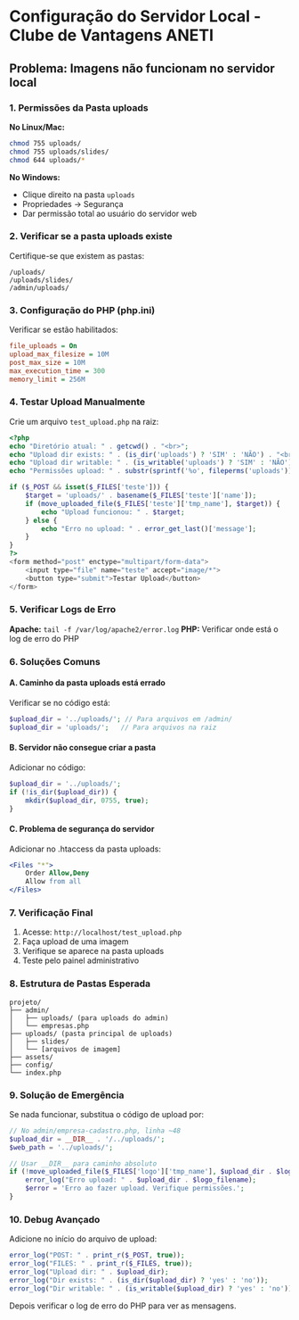 # Configuração do Servidor Local - Clube de Vantagens ANETI

## Problema: Imagens não funcionam no servidor local

### 1. Permissões da Pasta uploads

**No Linux/Mac:**
```bash
chmod 755 uploads/
chmod 755 uploads/slides/
chmod 644 uploads/*
```

**No Windows:**
- Clique direito na pasta `uploads`
- Propriedades → Segurança
- Dar permissão total ao usuário do servidor web

### 2. Verificar se a pasta uploads existe

Certifique-se que existem as pastas:
```
/uploads/
/uploads/slides/
/admin/uploads/
```

### 3. Configuração do PHP (php.ini)

Verificar se estão habilitados:
```ini
file_uploads = On
upload_max_filesize = 10M
post_max_size = 10M
max_execution_time = 300
memory_limit = 256M
```

### 4. Testar Upload Manualmente

Crie um arquivo `test_upload.php` na raiz:

```php
<?php
echo "Diretório atual: " . getcwd() . "<br>";
echo "Upload dir exists: " . (is_dir('uploads') ? 'SIM' : 'NÃO') . "<br>";
echo "Upload dir writable: " . (is_writable('uploads') ? 'SIM' : 'NÃO') . "<br>";
echo "Permissões upload: " . substr(sprintf('%o', fileperms('uploads')), -4) . "<br>";

if ($_POST && isset($_FILES['teste'])) {
    $target = 'uploads/' . basename($_FILES['teste']['name']);
    if (move_uploaded_file($_FILES['teste']['tmp_name'], $target)) {
        echo "Upload funcionou: " . $target;
    } else {
        echo "Erro no upload: " . error_get_last()['message'];
    }
}
?>
<form method="post" enctype="multipart/form-data">
    <input type="file" name="teste" accept="image/*">
    <button type="submit">Testar Upload</button>
</form>
```

### 5. Verificar Logs de Erro

**Apache:** `tail -f /var/log/apache2/error.log`
**PHP:** Verificar onde está o log de erro do PHP

### 6. Soluções Comuns

#### A. Caminho da pasta uploads está errado
Verificar se no código está:
```php
$upload_dir = '../uploads/'; // Para arquivos em /admin/
$upload_dir = 'uploads/';   // Para arquivos na raiz
```

#### B. Servidor não consegue criar a pasta
Adicionar no código:
```php
$upload_dir = '../uploads/';
if (!is_dir($upload_dir)) {
    mkdir($upload_dir, 0755, true);
}
```

#### C. Problema de segurança do servidor
Adicionar no .htaccess da pasta uploads:
```apache
<Files "*">
    Order Allow,Deny
    Allow from all
</Files>
```

### 7. Verificação Final

1. Acesse: `http://localhost/test_upload.php`
2. Faça upload de uma imagem
3. Verifique se aparece na pasta uploads
4. Teste pelo painel administrativo

### 8. Estrutura de Pastas Esperada

```
projeto/
├── admin/
│   ├── uploads/ (para uploads do admin)
│   └── empresas.php
├── uploads/ (pasta principal de uploads)
│   ├── slides/
│   └── [arquivos de imagem]
├── assets/
├── config/
└── index.php
```

### 9. Solução de Emergência

Se nada funcionar, substitua o código de upload por:

```php
// No admin/empresa-cadastro.php, linha ~48
$upload_dir = __DIR__ . '/../uploads/';
$web_path = '../uploads/';

// Usar __DIR__ para caminho absoluto
if (!move_uploaded_file($_FILES['logo']['tmp_name'], $upload_dir . $logo_filename)) {
    error_log("Erro upload: " . $upload_dir . $logo_filename);
    $error = 'Erro ao fazer upload. Verifique permissões.';
}
```

### 10. Debug Avançado

Adicione no início do arquivo de upload:
```php
error_log("POST: " . print_r($_POST, true));
error_log("FILES: " . print_r($_FILES, true));
error_log("Upload dir: " . $upload_dir);
error_log("Dir exists: " . (is_dir($upload_dir) ? 'yes' : 'no'));
error_log("Dir writable: " . (is_writable($upload_dir) ? 'yes' : 'no'));
```

Depois verificar o log de erro do PHP para ver as mensagens.
